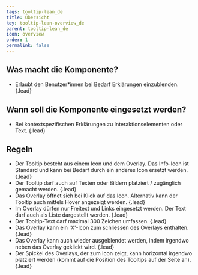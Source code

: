 ```yaml
---
tags: tooltip-lean_de
title: Übersicht
key: tooltip-lean-overview_de
parent: tooltip-lean_de
icon: overview
order: 1
permalink: false  
---
```



## Was macht die Komponente?
* Erlaubt den Benutzer*innen bei Bedarf Erklärungen einzublenden. {.lead}

## Wann soll die Komponente eingesetzt werden?
* Bei kontextspezifischen Erklärungen zu Interaktionselementen oder Text. {.lead}

## Regeln
* Der Tooltip besteht aus einem Icon und dem Overlay. Das Info-Icon ist Standard und kann bei Bedarf durch ein anderes Icon ersetzt werden. {.lead}
* Der Tooltip darf auch auf Texten oder Bildern platziert / zugänglich gemacht werden. {.lead}
* Das Overlay öffnet sich bei Klick auf das Icon. Alternativ kann der Tooltip auch mittels Hover angezeigt werden. {.lead}
* Im Overlay dürfen nur Freitext und <sbb-link variant="inline" type="button" href="/{{page.lang}}/design-system/lean/components/link/">Links</sbb-link> eingesetzt werden. Der Text darf auch als Liste dargestellt werden. {.lead}
* Der Tooltip-Text darf maximal 300 Zeichen umfassen. {.lead}
* Das Overlay kann ein 'X'-Icon zum schliessen des Overlays enthalten. {.lead}
* Das Overlay kann auch wieder ausgeblendet werden, indem irgendwo neben das Overlay geklickt wird. {.lead}
* Der Spickel des Overlays, der zum Icon zeigt, kann horizontal irgendwo platziert werden (kommt auf die Position des Tooltips auf der Seite an). {.lead}

